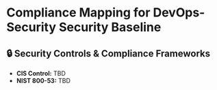 # Compliance Mapping for DevOps-Security Security Baseline
## 🔒 Security Controls & Compliance Frameworks
- **CIS Control:** TBD
- **NIST 800-53:** TBD
